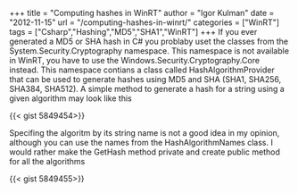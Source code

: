 +++
title = "Computing hashes in WinRT"
author = "Igor Kulman"
date = "2012-11-15"
url = "/computing-hashes-in-winrt/"
categories = ["WinRT"]
tags = ["Csharp","Hashing","MD5","SHA1","WinRT"]
+++
If you ever generated a MD5 or SHA hash in C# you problaby uset the classes from the System.Security.Cryptography namespace. This namespace is not available in WinRT, you have to use the Windows.Security.Cryptography.Core instead. This namespace contians a class called HashAlgorithmProvider that can be used to generate hashes using MD5 and SHA (SHA1, SHA256, SHA384, SHA512). A simple method to generate a hash for a string using a given algorithm may look like this

{{< gist 5849454>}}

<!--more-->

Specifing the algoritm by its string name is not a good idea in my opinion, although you can use the names from the HashAlgorithmNames class. I would rather make the GetHash method private and create public method for all the algorithms

{{< gist 5849455>}}
